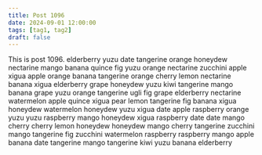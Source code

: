 ```yaml
---
title: Post 1096
date: 2024-09-01 12:00:00
tags: [tag1, tag2]
draft: false
---
```

This is post 1096.
elderberry
yuzu
date
tangerine
orange
honeydew
nectarine
mango
banana
quince
fig
yuzu
orange
nectarine
zucchini
apple
xigua
apple
orange
banana
tangerine
orange
cherry
lemon
nectarine
banana
xigua
elderberry
grape
honeydew
yuzu
kiwi
tangerine
mango
banana
grape
yuzu
orange
tangerine
ugli
fig
grape
elderberry
nectarine
watermelon
apple
quince
xigua
pear
lemon
tangerine
fig
banana
xigua
honeydew
watermelon
honeydew
yuzu
xigua
date
apple
raspberry
orange
yuzu
yuzu
raspberry
mango
honeydew
xigua
raspberry
date
date
mango
cherry
cherry
lemon
honeydew
honeydew
mango
cherry
tangerine
zucchini
mango
tangerine
fig
zucchini
watermelon
raspberry
raspberry
mango
apple
banana
date
tangerine
mango
tangerine
kiwi
yuzu
banana
elderberry
